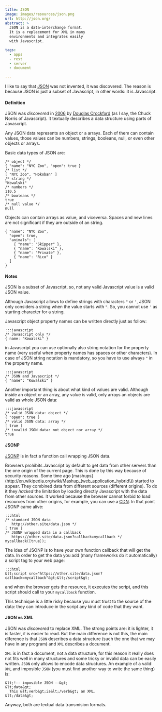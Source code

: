 ```yaml
---
title: JSON
image: images/resources/json.png
url: http://json.org/
abstract: >
  JSON is a data-interchange format.
  It is a replacement for XML in many
  environments and integrates easily
  with Javascript.

tags:
  - apps
  - rest
  - server
  - document
  
---
```

I like to say that 
[JSON](http://json.org) 
was not invented,
it was discovered. 
The reason is because JSON
is just a subset of Javascript,
in other words: it is Javascript.

#### Definition

JSON was <em>discovered</em>
in [2006](http://tools.ietf.org/html/rfc4627)
by 
[Douglas Crockford](http://crockford.com/)
(as I say, the Chuck Norris of Javascript).
It textually describes a data structure using 
parts of Javascript.

Any JSON data represents an object or a
arrays. Each of them can contain values, 
those values can be numbers, strings, 
booleans, null, or even other objects or arrays.

Basic data types of JSON are:

    /* object */
    { "name": "NYC Zoo", "open": true }
	/* list */
	[ "NYC Zoo", "Hokoban" ]
	/* string */
	"Kowalski"
	/* numbers */
	110.5
	/* booleans */
	true
	/* null value */
	null

Objects can contain arrays as value, and viceversa.
Spaces and new lines are not significant if they
are outside of an string.

    { "name": "NYC Zoo",
	  "open": true,
	  "animals": [
	    { "name": "Skipper" },
	    { "name": "Kowalski" },
	    { "name": "Private" },
	    { "name": "Rico" }
	  ]
	}

#### Notes

JSON is a subset of Javascript, so,
not any valid Javascript value is a valid
JSON value.

Although Javascript allows to define strings
with characters `"` or `'`, JSON only considers
a string when the value starts with `"`. So,
you cannot use `'` as starting character for a 
string.

Javascript object property names can be
written directly just as follow:

    :::javascript
	/* Javascript only */
	{ name: "Kowalski" } 

in Javascript you can use optionally also
string notation for the property name
(very useful when property names has
spaces or other characters). In case
of JSON string notation is mandatory,
so you have to use always `"` in the 
property name.

    :::javascript
	/* JSON and Javascript */
	{ "name": "Kowalski" }
	

Another important thing is about what kind
of values are valid. Although inside an
object or an array, any value is valid,
only arrays an objects are valid as
whole JSON data:

    :::javascript
	/* valid JSON data: object */
	{ "open": true }
	/* valid JSON data: array */
	[ true ]
	/* invalid JSON data: not object nor array */
	true

#### JSONP

[JSONP](http://en.wikipedia.org/wiki/JSONP)
is in fact a function call wrapping JSON data.

Browsers prohibits Javascript by default to get data from
other servers than the one origin of the current page.
This is done by this way because of security reasons.
Some time ago 
[mashups](http://en.wikipedia.org/wiki/Mashup_(web_application_hybrid\))
started to appear. 
They combined data from different sources (different origins).
To do it they *hacked* the limitation by loading
directly Javascript with the data from other sources.
It worked because the browser cannot forbid to load
resources from other origins, for example, you can use a 
[CDN](https://en.wikipedia.org/wiki/Content_delivery_network).
In that point JSONP came alive:

    :::html
    /* standard JSON data 
	   http://other.site/data.json */
	[ true ]
	/* JSONP wrapped data in a callback
	   https://other.site/data.json?callback=mycallback */
	mycallback([true]);
	
The idea of JSONP is to have your own function callback
that will get the data. In order to get the data
you add (many frameworks do it automatically) a script
tag to your web page:

    :::html
    &lt;script src="https://other.site/data.json?callback=mycallback"&gt;&lt;/script&gt;

and when the browser gets the resource, it executes the 
script, and this script should call to your 
`mycallback` function.

This technique is a little risky
because you must trust to the source of the data:
they can introduce in the script any
kind of code that they want.

#### JSON vs XML

JSON was *discovered* to replace XML.
The strong points are: it is lighter, 
it is faster, it is easier to read.
But the main difference is not this,
the main diference is that `JSON`
describes a data structure (such the
one that we may have in any program)
and `XML` describes a document.

`XML` is in fact a document, 
not a data structure,
for this reason it really does not
fits well in many structures and
some tricky or invalid data
can be easily written. 
`JSON` only allows to encode
data structures. An example
of a valid `XML` and imposible
`JSON` (you must find another
way to write the same thing) is:

    &lt;!-- imposible JSON --&gt;
    &lt;data&gt;
      This &lt;verb&gt;is&lt;/verb&gt; an XML.
    &lt;/data&gt;

Anyway, both are textual data
transmision formats.




